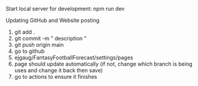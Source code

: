 Start local server for development:
npm run dev

Updating GitHub and Website posting
1. git add .
2. git commit -m " description "
3. git push origin main
4. go to github 
5. ejgaug/FantasyFootballForecast/settings/pages 
6. page should update automatically (if not, change which branch is being uses and change it back then save)
7. go to actions to ensure it finishes